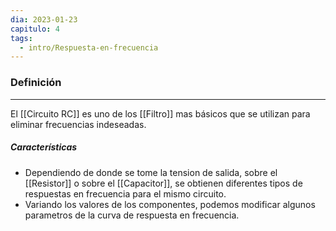 ```yaml
---
dia: 2023-01-23
capitulo: 4
tags:
  - intro/Respuesta-en-frecuencia
---
```

### Definición
---
El [[Circuito RC]] es uno de los [[Filtro]] mas básicos que se utilizan para eliminar frecuencias indeseadas.

##### Características
- Dependiendo de donde se tome la tension de salida, sobre el [[Resistor]] o sobre el [[Capacitor]], se obtienen diferentes tipos de respuestas en frecuencia para el mismo circuito.
- Variando los valores de los componentes, podemos modificar algunos parametros de la curva de respuesta en frecuencia.
